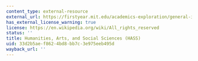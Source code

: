 ```yaml
---
content_type: external-resource
external_url: https://firstyear.mit.edu/academics-exploration/general-institute-requirements-girs/humanities-arts-and-social-sciences-hass-requirement/
has_external_license_warning: true
license: https://en.wikipedia.org/wiki/All_rights_reserved
status: ''
title: Humanities, Arts, and Social Sciences (HASS)
uid: 33d2b5ae-f862-4bd8-bb7c-3e975eeb495d
wayback_url: ''
---
```

